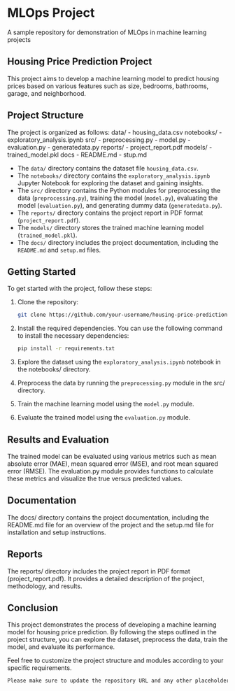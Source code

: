 # MLOps Project
A sample repository for demonstration of  MLOps in machine learning projects

## Housing Price Prediction Project

This project aims to develop a machine learning model to predict housing prices based on various features such as size, bedrooms, bathrooms, garage, and neighborhood.

## Project Structure

The project is organized as follows:
data/
    - housing_data.csv
notebooks/
    - exploratory_analysis.ipynb
src/
    - preprocessing.py
    - model.py
    - evaluation.py
    - generatedata.py
reports/
    - project_report.pdf
models/
    - trained_model.pkl
docs
    - README.md
    - stup.md



- The `data/` directory contains the dataset file `housing_data.csv`.
- The `notebooks/` directory contains the `exploratory_analysis.ipynb` Jupyter Notebook for exploring the dataset and gaining insights.
- The `src/` directory contains the Python modules for preprocessing the data (`preprocessing.py`), training the model (`model.py`), evaluating the model (`evaluation.py`), and generating dummy data (`generatedata.py`).
- The `reports/` directory contains the project report in PDF format (`project_report.pdf`).
- The `models/` directory stores the trained machine learning model (`trained_model.pkl`).
- The `docs/` directory includes the project documentation, including the `README.md` and `setup.md` files.

## Getting Started

To get started with the project, follow these steps:

1. Clone the repository:

   ```bash
   git clone https://github.com/your-username/housing-price-prediction.git

2. Install the required dependencies. You can use the following command to install the necessary dependencies:

    ```bash
    pip install -r requirements.txt

3. Explore the dataset using the `exploratory_analysis.ipynb` notebook in the notebooks/ directory.

4. Preprocess the data by running the `preprocessing.py` module in the src/ directory.

5. Train the machine learning model using the `model.py` module.

6. Evaluate the trained model using the `evaluation.py` module.


## Results and Evaluation
The trained model can be evaluated using various metrics such as mean absolute error (MAE), mean squared error (MSE), and root mean squared error (RMSE). The evaluation.py module provides functions to calculate these metrics and visualize the true versus predicted values.

## Documentation
The docs/ directory contains the project documentation, including the README.md file for an overview of the project and the setup.md file for installation and setup instructions.

## Reports
The reports/ directory includes the project report in PDF format (project_report.pdf). It provides a detailed description of the project, methodology, and results.

## Conclusion
This project demonstrates the process of developing a machine learning model for housing price prediction. By following the steps outlined in the project structure, you can explore the dataset, preprocess the data, train the model, and evaluate its performance.

Feel free to customize the project structure and modules according to your specific requirements.

```bash
Please make sure to update the repository URL and any other placeholder information with the actual details of your project.